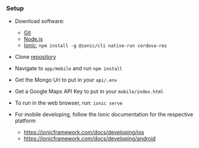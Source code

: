 ### Setup

- Download software:

  - [Git]()
  - [Node.js]()
  - [Ionic](https://ionicframework.com/docs/intro/cli); `npm install -g @ionic/cli native-run cordova-res`

- Clone [repository](https://github.com/protest-location-pinger/app.git)

- Navigate to `app/mobile` and run `npm install`

- Get the Mongo Uri to put in your `api/.env`

- Get a Google Maps API Key to put in your `mobile/index.html`

- To run in the web browser, run: `ionic serve`

- For mobile developing, follow the Ionic documentation for the respective platform
  - https://ionicframework.com/docs/developing/ios
  - https://ionicframework.com/docs/developing/android
